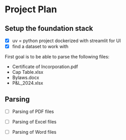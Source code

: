 # Project Plan

## Setup the foundation stack
- [x] uv = python project dockerized with streamlit for UI
- [x] find a dataset to work with

First goal is to be able to parse the following files:
- Certificate of Incorporation.pdf
- Cap Table.xlsx
- Bylaws.docx
- P&L_2024.xlsx

## Parsing
- [ ] Parsing of PDF files
- [ ] Parsing of Excel files
- [ ] Parsing of Word files


